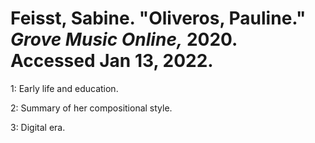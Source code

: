 # Feisst, Sabine. "Oliveros, Pauline." *Grove Music Online,* 2020. Accessed Jan 13, 2022.    

1: Early life and education.  

2: Summary of her compositional style.  

3: Digital era.  
